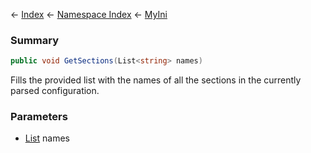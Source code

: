 ← [Index](Api-Index) ← [Namespace Index](Namespace-Index) ← [MyIni](VRage.Game.ModAPI.Ingame.Utilities.MyIni)

### Summary

```csharp
public void GetSections(List<string> names)
```

Fills the provided list with the names of all the sections in the currently parsed configuration.

### Parameters

* [List<string>](https://docs.microsoft.com/en-us/dotnet/api/System.Collections.Generic.List-1?view=netframework-4.6) names
